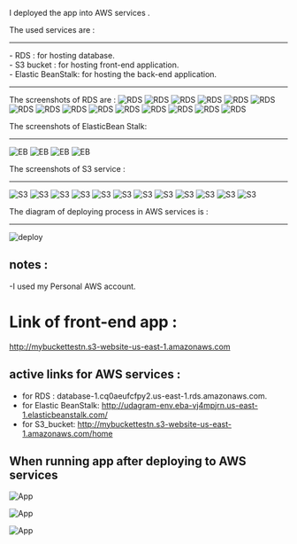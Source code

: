 I deployed the app into AWS services .

The used services are :
<hr/>
- RDS : for hosting database.<br/>
- S3 bucket : for hosting front-end application.<br/>
- Elastic BeanStalk: for hosting the back-end application.<br/>
<hr/>

The screenshots of RDS are :
![RDS](imgs/RDS_1.png)
![RDS](imgs/RDS_2.png)
![RDS](imgs/RDS_3.png)
![RDS](imgs/RDS_4.png)
![RDS](imgs/RDS_5.png)
![RDS](imgs/RDS_6.png)
![RDS](imgs/RDS_7.png)
![RDS](imgs/RDS_8.png)
![RDS](imgs/RDS_9.png)
![RDS](imgs/RDS_10.png)
![RDS](imgs/RDS_11.png)
![RDS](imgs/RDS_12.png)
![RDS](imgs/RDS_13.png)
![RDS](imgs/RDS_14.png)
![RDS](imgs/RDS_15.png)



The screenshots of ElasticBean Stalk:
<hr/>

![EB](imgs/EB_1.PNG)
![EB](imgs/EB_2.PNG)
![EB](imgs/EB_3.png)
![EB](imgs/EB_4.PNG)

The screenshots of S3 service :
<hr/>

![S3](imgs/S3_1.png)
![S3](imgs/S3_2.png)
![S3](imgs/S3_3.png)
![S3](imgs/S3_4.png)
![S3](imgs/S3_5.png)
![S3](imgs/S3_6.JPG)
![S3](imgs/S3_7.png)
![S3](imgs/S3_8.png)
![S3](imgs/S3_9.png)
![S3](imgs/S3_10.png)
![S3](imgs/S3_11.png)
![S3](imgs/S3_12.png)

The diagram of deploying process in AWS services is :
<hr/>

![deploy](imgs/AWS_services.png)

## notes :<br/> 
-I used my Personal AWS account.

# Link of front-end app :
http://mybuckettestn.s3-website-us-east-1.amazonaws.com
</br>


## active links for AWS services :<br/>
- for RDS : database-1.cq0aeufcfpy2.us-east-1.rds.amazonaws.com.<br/>
- for Elastic BeanStalk: http://udagram-env.eba-vj4mpjrn.us-east-1.elasticbeanstalk.com/ <br/>
- for S3_bucket: http://mybuckettestn.s3-website-us-east-1.amazonaws.com/home


## When running app after deploying to AWS services 
![App](imgs/app_1.png)

![App](imgs/app_2.png)

![App](imgs/app_3.png)

